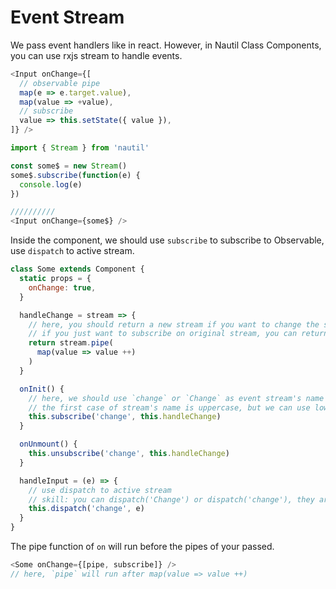 # Event Stream

We pass event handlers like in react.
However, in Nautil Class Components, you can use rxjs stream to handle events.

```js
<Input onChange={[
  // observable pipe
  map(e => e.target.value),
  map(value => +value),
  // subscribe
  value => this.setState({ value }),
]} />
```

```js
import { Stream } from 'nautil'

const some$ = new Stream()
some$.subscribe(function(e) {
  console.log(e)
})

//////////
<Input onChange={some$} />
```

Inside the component, we should use `subscribe` to subscribe to Observable, use `dispatch` to active stream.

```js
class Some extends Component {
  static props = {
    onChange: true,
  }

  handleChange = stream => {
    // here, you should return a new stream if you want to change the stream
    // if you just want to subscribe on original stream, you can return nothing
    return stream.pipe(
      map(value => value ++)
    )
  }

  onInit() {
    // here, we should use `change` or `Change` as event stream's name
    // the first case of stream's name is uppercase, but we can use lowercase for it to write more comfortable
    this.subscribe('change', this.handleChange)
  }

  onUnmount() {
    this.unsubscribe('change', this.handleChange)
  }

  handleInput = (e) => {
    // use dispatch to active stream
    // skill: you can dispatch('Change') or dispatch('change'), they are the same
    this.dispatch('change', e)
  }
}
```

The pipe function of `on` will run before the pipes of your passed.

```js
<Some onChange={[pipe, subscribe]} />
// here, `pipe` will run after map(value => value ++)
```

